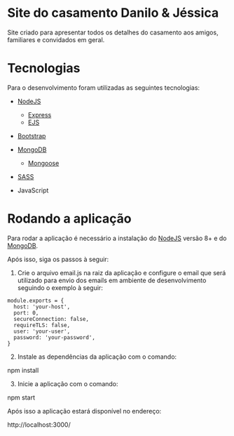 # **Site do casamento Danilo & Jéssica**

Site criado para apresentar todos os detalhes do casamento aos amigos, familiares e convidados em geral.

# Tecnologias
Para o desenvolvimento foram utilizadas as seguintes tecnologias:
- [NodeJS](https://nodejs.org/en/)
  - [Express](https://expressjs.com/)
  - [EJS](https://ejs.co/)
  
- [Bootstrap](https://getbootstrap.com/)

- [MongoDB](https://www.mongodb.com/)
  - [Mongoose](https://mongoosejs.com/)

- [SASS](https://sass-lang.com/)

- JavaScript

# Rodando a aplicação

Para rodar a aplicação é necessário a instalação do [NodeJS](https://nodejs.org/en/) versão 8+ e do [MongoDB](https://www.mongodb.com/).

Após isso, siga os passos à seguir:

1. Crie o arquivo email.js na raiz da aplicação e configure o email que será utilizado para envio dos emails em ambiente de desenvolvimento seguindo o exemplo à seguir:


```
module.exports = {
  host: 'your-host',
  port: 0,
  secureConnection: false,
  requireTLS: false,
  user: 'your-user',
  password: 'your-password',
}
```

2. Instale as dependências da aplicação com o comando:

npm install


3. Inicie a aplicação com o comando:

npm start

Após isso a aplicação estará disponível no endereço:

http://localhost:3000/
